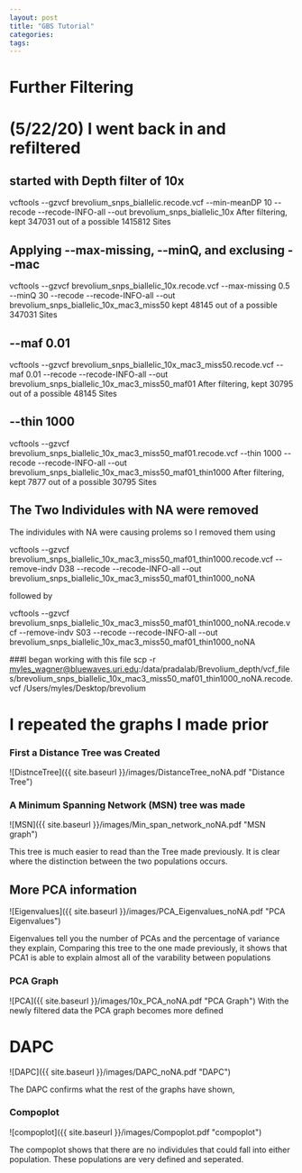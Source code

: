```yaml
---
layout: post
title: "GBS Tutorial"
categories: 
tags: 
---
```



# Further Filtering


# (5/22/20) I went back in and refiltered

## started with Depth filter of 10x
vcftools --gzvcf  brevolium_snps_biallelic.recode.vcf --min-meanDP 10 --recode --recode-INFO-all --out brevolium_snps_biallelic_10x
    After filtering, kept 347031 out of a possible 1415812 Sites

## Applying --max-missing, --minQ, and exclusing --mac

vcftools --gzvcf brevolium_snps_biallelic_10x.recode.vcf --max-missing 0.5 --minQ 30 --recode --recode-INFO-all --out brevolium_snps_biallelic_10x_mac3_miss50
    kept 48145 out of a possible 347031 Sites

## --maf 0.01

vcftools --gzvcf brevolium_snps_biallelic_10x_mac3_miss50.recode.vcf --maf 0.01 --recode --recode-INFO-all --out brevolium_snps_biallelic_10x_mac3_miss50_maf01
    After filtering, kept 30795 out of a possible 48145 Sites


## --thin 1000

vcftools --gzvcf brevolium_snps_biallelic_10x_mac3_miss50_maf01.recode.vcf --thin 1000 --recode --recode-INFO-all --out brevolium_snps_biallelic_10x_mac3_miss50_maf01_thin1000
    After filtering, kept 7877 out of a possible 30795 Sites



## The Two Individules with NA were removed

The individules with NA were causing prolems so I removed them using 

vcftools --gzvcf brevolium_snps_biallelic_10x_mac3_miss50_maf01_thin1000.recode.vcf --remove-indv D38 --recode --recode-INFO-all --out brevolium_snps_biallelic_10x_mac3_miss50_maf01_thin1000_noNA

followed by

vcftools --gzvcf brevolium_snps_biallelic_10x_mac3_miss50_maf01_thin1000_noNA.recode.vcf --remove-indv S03 --recode --recode-INFO-all --out brevolium_snps_biallelic_10x_mac3_miss50_maf01_thin1000_noNA

###I began working with this file
scp -r myles_wagner@bluewaves.uri.edu:/data/pradalab/Brevolium_depth/vcf_files/brevolium_snps_biallelic_10x_mac3_miss50_maf01_thin1000_noNA.recode.vcf /Users/myles/Desktop/brevolium


# I repeated the graphs I made prior


### First a Distance Tree was Created 

![DistnceTree]({{ site.baseurl }}/images/DistanceTree_noNA.pdf "Distance Tree")




### A Minimum Spanning Network (MSN) tree was made

![MSN]({{ site.baseurl }}/images/Min_span_network_noNA.pdf "MSN graph")

This tree is much easier to read than the Tree made previously. 
It is clear where the distinction between the two populations occurs.


## More PCA information


![Eigenvalues]({{ site.baseurl }}/images/PCA_Eigenvalues_noNA.pdf "PCA Eigenvalues")

Eigenvalues tell you the number of PCAs and the percentage of variance they explain, Comparing this tree to the one made previously, it shows that PCA1 is able to explain almost all of the varability between populations

### PCA Graph

![PCA]({{ site.baseurl }}/images/10x_PCA_noNA.pdf "PCA Graph")
With the newly filtered data the PCA graph becomes more defined

# DAPC 

![DAPC]({{ site.baseurl }}/images/DAPC_noNA.pdf "DAPC")

The DAPC confirms what the rest of the graphs have shown, 

### Compoplot

![compoplot]({{ site.baseurl }}/images/Compoplot.pdf "compoplot")

The compoplot shows that there are no individules that could fall into either population. These populations are very defined and seperated. 
